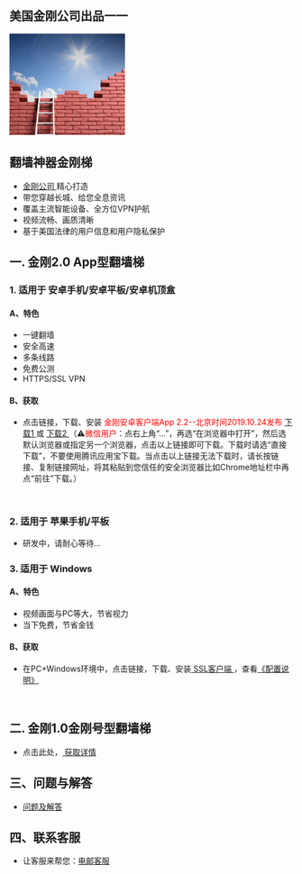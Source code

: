## 美国金刚公司出品一一

![image](l-w-s-athird.png)


## 翻墙神器金刚梯<br> 
- [ 金刚公司 ](https://a2zitpro.github.io/web/金刚公司)精心打造<br> 
- 带您穿越长城、给您全息资讯<br> 
- 覆盖主流智能设备、全方位VPN护航<br> 
- 视频流畅、画质清晰<br> 
- 基于美国法律的用户信息和用户隐私保护<br> 

## 一. 金刚2.0 App型翻墙梯

### 1. 适用于 安卓手机/安卓平板/安卓机顶盒
#### A、特色
- 一键翻墙
- 安全高速 
- 多条线路 
- 免费公测 
- HTTPS/SSL VPN

#### B、获取
- 点击链接，下载、安装<font color="Red"> 金刚安卓客户端App 2.2--北京时间2019.10.24发布 </font>[ 下载1 ](https://github.com/a2zitpro/client/releases/download/latest/app-prod-release.apk) 或 [ 下载2 ](https://myfasttrack.org/midman/dl_an_1358.php) （⚠️<font color="red">微信用户</font>：点右上角“...”，再选“在浏览器中打开”，然后选默认浏览器或指定另一个浏览器，点击以上链接即可下载。下载时请选“直接下载”，不要使用腾讯应用宝下载。当点击以上链接无法下载时，请长按链接、复制链接网址，将其粘贴到您信任的安全浏览器比如Chrome地址栏中再点“前往”下载。）
<br>

### 2. 适用于 苹果手机/平板
- 研发中，请耐心等待...

### 3. 适用于 Windows
#### A、特色
- 视频画面与PC等大，节省视力
- 当下免费，节省金钱

#### B、获取
- 在PC+Windows环境中，点击链接，下载、安装[ SSL客户端 ](https://a2zitpro.github.io/web/win)，查看[《配置说明》](https://a2zitpro.github.io/web/win)<br>
<br>

## 二. 金刚1.0金刚号型翻墙梯
- 点击此处，[ 获取详情 ](https://a2zitpro.github.io/web/)

## 三、问题与解答
- [问题及解答](https://a2zitpro.github.io/web/列表-问题与解答)

## 四、联系客服
- 让客服来帮您：[电邮客服](mailto:cs@a2zitpro.com)

